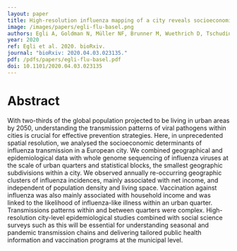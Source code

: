 ```yaml
---
layout: paper
title: High-resolution influenza mapping of a city reveals socioeconomic determinants of transmission within and between urban quarters
image: /images/papers/egli-flu-basel.png
authors: Egli A, Goldman N, Müller NF, Brunner M, Wuethrich D, Tschudin-Sutter S, Hodcroft E, Neher R, Saalfrank C, Hadfield J, Bedford T, Syedbasha M, Vogel T, Augustin N, Bauer J, Sailer N, Amar-Sliwad N, Lang D, Seth-Smith MHB, Blaich A, Hollenstein Y, Dubuis O, Naegele M, Buser A, Nickel C, Ritz N, Zeller A, Stadler T, Battegay M, Schneider-Sliwa R.
year: 2020
ref: Egli et al. 2020. bioRxiv.
journal: "bioRxiv: 2020.04.03.023135."
pdf: /pdfs/papers/egli-flu-basel.pdf
doi: 10.1101/2020.04.03.023135
---
```


# Abstract

With two-thirds of the global population projected to be living in urban areas by 2050, understanding the transmission patterns of viral pathogens within cities is crucial for effective prevention strategies. Here, in unprecedented spatial resolution, we analysed the socioeconomic determinants of influenza transmission in a European city. We combined geographical and epidemiological data with whole genome sequencing of influenza viruses at the scale of urban quarters and statistical blocks, the smallest geographic subdivisions within a city. We observed annually re-occurring geographic clusters of influenza incidences, mainly associated with net income, and independent of population density and living space. Vaccination against influenza was also mainly associated with household income and was linked to the likelihood of influenza-like illness within an urban quarter. Transmissions patterns within and between quarters were complex. High-resolution city-level epidemiological studies combined with social science surveys such as this will be essential for understanding seasonal and pandemic transmission chains and delivering tailored public health information and vaccination programs at the municipal level.
